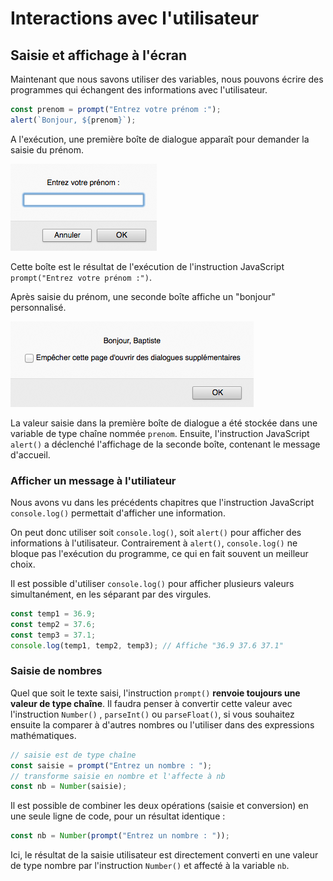 # Interactions avec l'utilisateur

## Saisie et affichage à l'écran

Maintenant que nous savons utiliser des variables, nous pouvons écrire des programmes qui échangent des informations avec l'utilisateur.

```javascript
const prenom = prompt("Entrez votre prénom :");
alert(`Bonjour, ${prenom}`);
```

A l'exécution, une première boîte de dialogue apparaît pour demander la saisie du prénom.

![](../../.gitbook/assets/js-prompt.png)

Cette boîte est le résultat de l'exécution de l'instruction JavaScript `prompt("Entrez votre prénom :")`.

Après saisie du prénom, une seconde boîte affiche un "bonjour" personnalisé.

![](../../.gitbook/assets/js-alert.png)

La valeur saisie dans la première boîte de dialogue a été stockée dans une variable de type chaîne nommée `prenom`. Ensuite, l'instruction JavaScript `alert()` a déclenché l'affichage de la seconde boîte, contenant le message d'accueil.

### Afficher un message à l'utiliateur

Nous avons vu dans les précédents chapitres que l'instruction JavaScript `console.log()` permettait d'afficher une information.

On peut donc utiliser soit `console.log()`, soit `alert()` pour afficher des informations à l'utilisateur. Contrairement à `alert()`, `console.log()` ne bloque pas l'exécution du programme, ce qui en fait souvent un meilleur choix.

Il est possible d'utiliser `console.log()` pour afficher plusieurs valeurs simultanément, en les séparant par des virgules.

```javascript
const temp1 = 36.9;
const temp2 = 37.6;
const temp3 = 37.1;
console.log(temp1, temp2, temp3); // Affiche "36.9 37.6 37.1"
```

### Saisie de nombres

Quel que soit le texte saisi, l'instruction `prompt()` **renvoie toujours une valeur de type chaîne**. Il faudra penser à convertir cette valeur avec l'instruction `Number()` , `parseInt()` ou `parseFloat()`, si vous souhaitez ensuite la comparer à d'autres nombres ou l'utiliser dans des expressions mathématiques.

```javascript
// saisie est de type chaîne
const saisie = prompt("Entrez un nombre : ");
// transforme saisie en nombre et l'affecte à nb
const nb = Number(saisie); 
```

Il est possible de combiner les deux opérations \(saisie et conversion\) en une seule ligne de code, pour un résultat identique :

```javascript
const nb = Number(prompt("Entrez un nombre : "));
```

Ici, le résultat de la saisie utilisateur est directement converti en une valeur de type nombre par l'instruction `Number()` et affecté à la variable `nb`.

